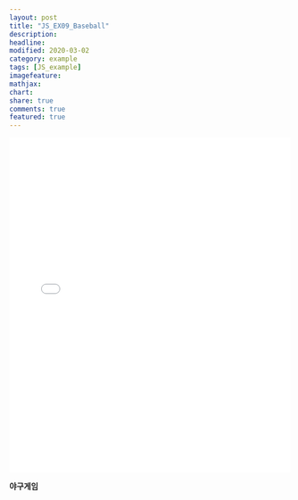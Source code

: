 ```yaml
---
layout: post
title: "JS_EX09_Baseball"
description:
headline:
modified: 2020-03-02
category: example
tags: [JS_example]
imagefeature:
mathjax:
chart:
share: true
comments: true
featured: true
---
```


<div class="code">
<iframe width="100%" height="600" src="//jsfiddle.net/lsh58/9ztmj0cq/118/embedded/html,result/dark/" allowfullscreen="allowfullscreen" allowpaymentrequest frameborder="0"></iframe>
</div>

  **야구게임**


